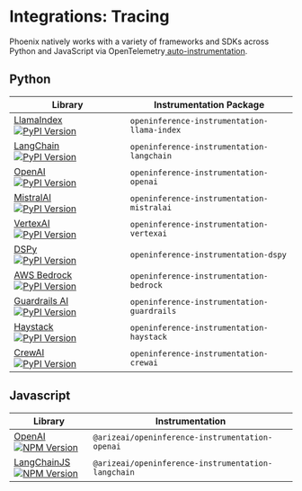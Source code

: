 # Integrations: Tracing

Phoenix natively works with a variety of frameworks and SDKs across Python and JavaScript via OpenTelemetry[ auto-instrumentation](../how-to-tracing/instrumentation/).

## Python

<table data-full-width="true"><thead><tr><th width="191">Library</th><th>Instrumentation Package</th></tr></thead><tbody><tr><td><a href="llamaindex.md">LlamaIndex</a><br><a href="https://pypi.python.org/pypi/openinference-instrumentation-llama-index"><img src="https://camo.githubusercontent.com/f9b5663c14435cd2e280675aee8a86f23b1802679514ddbd9cd6d7b5e5d51a06/68747470733a2f2f696d672e736869656c64732e696f2f707970692f762f6f70656e696e666572656e63652d696e737472756d656e746174696f6e2d6c6c616d612d696e6465782e737667" alt="PyPI Version"></a></td><td><code>openinference-instrumentation-llama-index</code></td></tr><tr><td><a href="langchain.md">LangChain</a><br><a href="https://pypi.python.org/pypi/openinference-instrumentation-langchain"><img src="https://camo.githubusercontent.com/17d2c9f2d42d6dd80a5e0defeed3d7d346444231761194d328e9f21b57c18eae/68747470733a2f2f696d672e736869656c64732e696f2f707970692f762f6f70656e696e666572656e63652d696e737472756d656e746174696f6e2d6c616e67636861696e2e737667" alt="PyPI Version"></a></td><td><code>openinference-instrumentation-langchain</code></td></tr><tr><td><a href="openai.md">OpenAI</a><br><a href="https://pypi.python.org/pypi/openinference-instrumentation-openai"><img src="https://camo.githubusercontent.com/bb515c29aa0ef45bff47e0510f59ed6701c43457a90d574f537e43c24de9d80f/68747470733a2f2f696d672e736869656c64732e696f2f707970692f762f6f70656e696e666572656e63652d696e737472756d656e746174696f6e2d6f70656e61692e737667" alt="PyPI Version"></a></td><td><code>openinference-instrumentation-openai</code></td></tr><tr><td><a href="mistralai.md">MistralAI</a><br><a href="https://pypi.python.org/pypi/openinference-instrumentation-mistralai"><img src="https://img.shields.io/pypi/v/openinference-instrumentation-mistralai.svg" alt="PyPI Version"></a></td><td><code>openinference-instrumentation-mistralai</code></td></tr><tr><td><a href="vertexai.md">VertexAI</a><br><a href="https://pypi.python.org/pypi/openinference-instrumentation-vertexai"><img src="https://img.shields.io/pypi/v/openinference-instrumentation-vertexai.svg" alt="PyPI Version"></a></td><td><code>openinference-instrumentation-vertexai</code></td></tr><tr><td><a href="dspy.md">DSPy</a><br><a href="https://pypi.python.org/pypi/openinference-instrumentation-dspy"><img src="https://camo.githubusercontent.com/414d13608ed7dd45f47e813034d6934993bcb49394a51910fa2f037efb4cd891/68747470733a2f2f696d672e736869656c64732e696f2f707970692f762f6f70656e696e666572656e63652d696e737472756d656e746174696f6e2d647370792e737667" alt="PyPI Version"></a></td><td><code>openinference-instrumentation-dspy</code></td></tr><tr><td><a href="bedrock.md">AWS Bedrock</a><br><a href="https://pypi.python.org/pypi/openinference-instrumentation-bedrock"><img src="https://camo.githubusercontent.com/98735a9c821fdb27bf3c29ccf513af8de1fba8878bd6e424ee42f8c971df1afe/68747470733a2f2f696d672e736869656c64732e696f2f707970692f762f6f70656e696e666572656e63652d696e737472756d656e746174696f6e2d626564726f636b2e737667" alt="PyPI Version"></a></td><td><code>openinference-instrumentation-bedrock</code></td></tr><tr><td><a href="guardrails-ai.md">Guardrails AI</a><br><a href="https://pypi.python.org/pypi/openinference-instrumentation-guardrails"><img src="https://camo.githubusercontent.com/fbba6ad45f756d6462e339845e56819ac4534f2452821b69bdbc00cf97ff7d37/68747470733a2f2f696d672e736869656c64732e696f2f707970692f762f6f70656e696e666572656e63652d696e737472756d656e746174696f6e2d67756172647261696c732e737667" alt="PyPI Version"></a></td><td><code>openinference-instrumentation-guardrails</code></td></tr><tr><td><a href="haystack.md">Haystack</a><br><a href="https://pypi.python.org/pypi/openinference-instrumentation-haystack"><img src="https://camo.githubusercontent.com/1510028cbddc467a96cd828d612b45d68708048fa7cc3a4366f86c8003b7afa3/68747470733a2f2f696d672e736869656c64732e696f2f707970692f762f6f70656e696e666572656e63652d696e737472756d656e746174696f6e2d686179737461636b2e737667" alt="PyPI Version"></a></td><td><code>openinference-instrumentation-haystack</code></td></tr><tr><td><a href="crewai.md">CrewAI</a><br><a href="https://pypi.python.org/pypi/openinference-instrumentation-crewai"><img src="https://camo.githubusercontent.com/1b7366ec421ff76a6570fc0d150c5d7531b6f63e814086fa4eebc7385e1d7929/68747470733a2f2f696d672e736869656c64732e696f2f707970692f762f6f70656e696e666572656e63652d696e737472756d656e746174696f6e2d6372657761692e737667" alt="PyPI Version"></a></td><td><code>openinference-instrumentation-crewai</code></td></tr></tbody></table>

## Javascript

<table data-full-width="true"><thead><tr><th width="193">Library</th><th width="782">Instrumentation</th></tr></thead><tbody><tr><td><a href="openai-node-sdk.md">OpenAI</a><br><a href="https://www.npmjs.com/package/@arizeai/openinference-instrumentation-openai"><img src="https://camo.githubusercontent.com/e8d7d683994696e16d7620368f72a71929485bbfaad93848edfa813f631d53e2/68747470733a2f2f696d672e736869656c64732e696f2f6e706d2f762f406172697a6561692f6f70656e696e666572656e63652d696e737472756d656e746174696f6e2d6f70656e6169" alt="NPM Version"></a></td><td><code>@arizeai/openinference-instrumentation-openai</code></td></tr><tr><td><a href="langchain.js.md">LangChainJS</a><br><a href="https://www.npmjs.com/package/@arizeai/openinference-instrumentation-langchain"><img src="https://camo.githubusercontent.com/912ca8ba7ef3b95aa08428c9369caa333f0ff5b016a2cf0b017051ebdf2c499b/68747470733a2f2f696d672e736869656c64732e696f2f6e706d2f762f406172697a6561692f6f70656e696e666572656e63652d696e737472756d656e746174696f6e2d6c616e67636861696e" alt="NPM Version"></a></td><td><code>@arizeai/openinference-instrumentation-langchain</code></td></tr></tbody></table>
